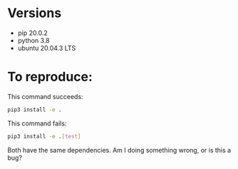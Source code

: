 # Versions
* pip 20.0.2
* python 3.8
* ubuntu 20.04.3 LTS

# To reproduce:

This command succeeds:

```bash
pip3 install -e .
```

This command fails:

```bash
pip3 install -e .[test]
```

Both have the same dependencies. Am I doing something wrong, or is this a bug?
